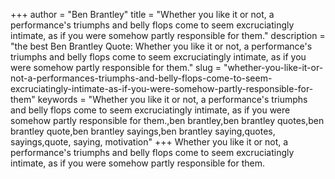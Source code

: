 +++
author = "Ben Brantley"
title = "Whether you like it or not, a performance's triumphs and belly flops come to seem excruciatingly intimate, as if you were somehow partly responsible for them."
description = "the best Ben Brantley Quote: Whether you like it or not, a performance's triumphs and belly flops come to seem excruciatingly intimate, as if you were somehow partly responsible for them."
slug = "whether-you-like-it-or-not-a-performances-triumphs-and-belly-flops-come-to-seem-excruciatingly-intimate-as-if-you-were-somehow-partly-responsible-for-them"
keywords = "Whether you like it or not, a performance's triumphs and belly flops come to seem excruciatingly intimate, as if you were somehow partly responsible for them.,ben brantley,ben brantley quotes,ben brantley quote,ben brantley sayings,ben brantley saying,quotes, sayings,quote, saying, motivation"
+++
Whether you like it or not, a performance's triumphs and belly flops come to seem excruciatingly intimate, as if you were somehow partly responsible for them.
